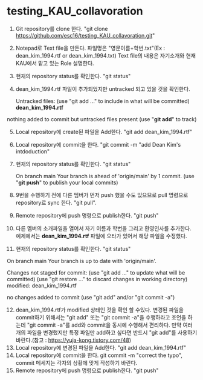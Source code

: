 # testing_KAU_collavoration

1. Git repository를 clone 한다. "git clone https://github.com/esc16/testing_KAU_collavoration.git"
2. Notepad로 Text file을 만든다. 파일명은 "영문이름+학번.txt"(Ex : dean_kim_1994.rtf or dean_kim_1994.txt) Text file의 내용은 자기소개와 현재 KAU에서 맡고 있는 Role 설명한다.
3. 현재의 repository status를 확인한다. "git status"
4. dean_kim_1994.rtf 파일이 추가되었지만 untracked 되고 있을 것을 확인한다.

   Untracked files:
  (use "git add <file>..." to include in what will be committed)
	**dean_kim_1994.rtf**

  nothing added to commit but untracked files present (use "**git add**" to track)
  
5. Local repository에 create된 파일을 Add한다. "git add dean_kim_1994.rtf"
6. Local repository에 commit을 한다. "git commit -m "add Dean Kim's intdoduction"
7. 현재의 repository status를 확인한다. "git status"
  
   On branch main
Your branch is ahead of 'origin/main' by 1 commit.
  (use "**git push**" to publish your local commits)

8. 9번을 수행하기 전에 다른 멤버가 먼저 push 했을 수도 있으므로 pull 명령으로 repository르 sync 한다. "git pull". 
9. Remote repository에 push 명령으로 publish한다. "git push"
10. 다른 멤버의 소개파일을 열어서 자기 이름과 학번을 그리고 환영인사를 추가한다. 예제에서는 **dean_kim_1994.rtf** 파일에 오타가 있어서 해당 파일을 수정했다.  
11. 현재의 repository status를 확인한다. "git status"
  
  On branch main
Your branch is up to date with 'origin/main'.

Changes not staged for commit:
  (use "git add <file>..." to update what will be committed)
  (use "git restore <file>..." to discard changes in working directory)
	modified:   dean_kim_1994.rtf

no changes added to commit (use "git add" and/or "git commit -a")
  
12. dean_kim_1994.rtf가 modified 상태인 것을 확인 할 수있다. 변경된 파일을 commit하기 위해서는 "git add" 또는 "git commit -a"을 수행하라고 조언을 하는데 "git commit -a"를 add와 commit을 동시에 수행해서 편리하다. 만약 여러개의 파일을 변경했지만 특정 파일만 add하고 싶다면 반드시 "git add"를 사용하기 바란다.(참고 : https://yuja-kong.tistory.com/48)
13. Local repository에 변경된 파일을 Add한다. "git add dean_kim_1994.rtf"
14. Local repository에 commit을 한다. git commit -m "correct the typo", commit 메세지는 각자의 상황에 맞게 작성하기 바란다.
15. Remote repository에 push 명령으로 publish한다. "git push"
  
  
